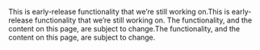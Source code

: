 <span data-ttu-id="5aff7-101">This is early-release functionality that we’re still working on.</span><span class="sxs-lookup"><span data-stu-id="5aff7-101">This is early-release functionality that we’re still working on.</span></span> <span data-ttu-id="5aff7-102">The functionality, and the content on this page, are subject to change.</span><span class="sxs-lookup"><span data-stu-id="5aff7-102">The functionality, and the content on this page, are subject to change.</span></span>
